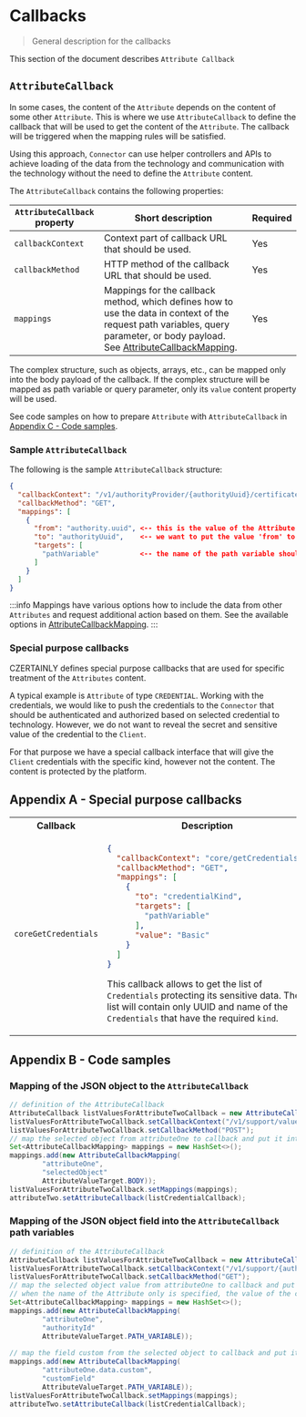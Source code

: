 # Callbacks

> General description for the callbacks

This section of the document describes `Attribute Callback`

## `AttributeCallback`

In some cases, the content of the `Attribute` depends on the content of some other `Attribute`. This is where we use `AttributeCallback` to define the callback that will be used to get the content of the `Attribute`. The callback will be triggered when the mapping rules will be satisfied.

Using this approach, `Connector` can use helper controllers and APIs to achieve loading of the data from the technology and communication with the technology without the need to define the `Attribute` content.

The `AttributeCallback` contains the following properties:

| `AttributeCallback` property | Short description                                                                                                                                                                                                                                                                                                                        | Required                                      |
|------------------------------|------------------------------------------------------------------------------------------------------------------------------------------------------------------------------------------------------------------------------------------------------------------------------------------------------------------------------------------|-----------------------------------------------|
| `callbackContext`            | Context part of callback URL that should be used.                                                                                                                                                                                                                                                                                        | <span class="badge badge--success">Yes</span> |
| `callbackMethod`             | HTTP method of the callback URL that should be used.                                                                                                                                                                                                                                                                                     | <span class="badge badge--success">Yes</span> |
| `mappings`                   | Mappings for the callback method, which defines how to use the data in context of the request path variables, query parameter, or body payload. See [AttributeCallbackMapping](https://github.com/3KeyCompany/CZERTAINLY-Interfaces/blob/develop/src/main/java/com/czertainly/api/model/common/attribute/v2/callback/AttributeCallbackMapping.java). | <span class="badge badge--success">Yes</span> |

The complex structure, such as objects, arrays, etc., can be mapped only into the body payload of the callback. If the complex structure will be mapped as path variable or query parameter, only its `value` content property will be used.

See code samples on how to prepare `Attribute` with `AttributeCallback` in [Appendix C - Code samples](#appendix-B---code-samples).

### Sample `AttributeCallback`

The following is the sample `AttributeCallback` structure:

```json
{
  "callbackContext": "/v1/authorityProvider/{authorityUuid}/certificateTemplate",
  "callbackMethod": "GET",
  "mappings": [
    {
      "from": "authority.uuid", <-- this is the value of the Attribute 'authority' and its property 'uuid'
      "to": "authorityUuid",    <-- we want to put the value 'from' to the 'authorityUuid' as the path variable
      "targets": [
        "pathVariable"          <-- the name of the path variable should match the 'to' property
      ]
    }
  ]
}
```

:::info
Mappings have various options how to include the data from other `Attributes` and request additional action based on them. See the available options in [AttributeCallbackMapping](https://github.com/3KeyCompany/CZERTAINLY-Interfaces/blob/develop/src/main/java/com/czertainly/api/model/common/attribute/v2/callback/AttributeCallbackMapping.java).
:::

### Special purpose callbacks

CZERTAINLY defines special purpose callbacks that are used for specific treatment of the `Attributes` content.

A typical example is `Attribute` of type `CREDENTIAL`. Working with the credentials, we would like to push the credentials to the `Connector` that should be authenticated and authorized based on selected credential to technology. However, we do not want to reveal the secret and sensitive value of the credential to the `Client`.

For that purpose we have a special callback interface that will give the `Client` credentials with the specific kind, however not the content. The content is protected by the platform.

## Appendix A - Special purpose callbacks

<table>

<tr>
<th>Callback</th>
<th>Description</th>
</tr>

<tr>
<td>

`coreGetCredentials`

</td>
<td>

```json
{
  "callbackContext": "core/getCredentials",
  "callbackMethod": "GET",
  "mappings": [
    {
      "to": "credentialKind",
      "targets": [
        "pathVariable"
      ],
      "value": "Basic"
    }
  ]
}
```
This callback allows to get the list of `Credentials` protecting its sensitive data. The list will contain only UUID and name of the `Credentials` that have the required `kind`.

</td>
</tr>

</table>

## Appendix B - Code samples

### Mapping of the JSON object to the `AttributeCallback`

```java
// definition of the AttributeCallback
AttributeCallback listValuesForAttributeTwoCallback = new AttributeCallback();
listValuesForAttributeTwoCallback.setCallbackContext("/v1/support/values");
listValuesForAttributeTwoCallback.setCallbackMethod("POST");
// map the selected object from attributeOne to callback and put it into body payload into the field with name selectedObject
Set<AttributeCallbackMapping> mappings = new HashSet<>();
mappings.add(new AttributeCallbackMapping(
        "attributeOne",
        "selectedObject"
        AttributeValueTarget.BODY));
listValuesForAttributeTwoCallback.setMappings(mappings);
attributeTwo.setAttributeCallback(listCredentialCallback);
```

### Mapping of the JSON object field into the `AttributeCallback` path variables

```java
// definition of the AttributeCallback
AttributeCallback listValuesForAttributeTwoCallback = new AttributeCallback();
listValuesForAttributeTwoCallback.setCallbackContext("/v1/support/{authorityId}/{customField}");
listValuesForAttributeTwoCallback.setCallbackMethod("GET");
// map the selected object value from attributeOne to callback and put it into path variable with name authorityId
// when the name of the Attribute only is specified, the value of the content is taken
Set<AttributeCallbackMapping> mappings = new HashSet<>();
mappings.add(new AttributeCallbackMapping(
        "attributeOne",
        "authorityId"
        AttributeValueTarget.PATH_VARIABLE));
        
// map the field custom from the selected object to callback and put it into path variable variable with name customField
mappings.add(new AttributeCallbackMapping(
        "attributeOne.data.custom",
        "customField"
        AttributeValueTarget.PATH_VARIABLE));
listValuesForAttributeTwoCallback.setMappings(mappings);
attributeTwo.setAttributeCallback(listCredentialCallback);
```